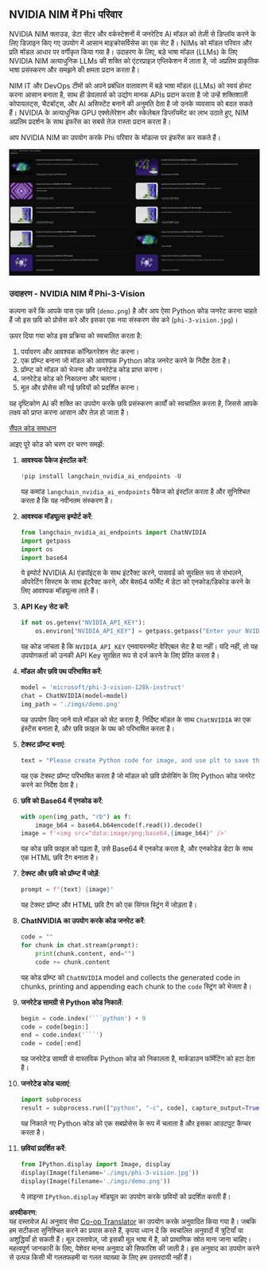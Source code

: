 <!--
CO_OP_TRANSLATOR_METADATA:
{
  "original_hash": "6b028cdc5b33b99efb0f061bcff71023",
  "translation_date": "2025-04-04T17:42:12+00:00",
  "source_file": "md\\01.Introduction\\02\\06.NVIDIA.md",
  "language_code": "hi"
}
-->
## NVIDIA NIM में Phi परिवार

NVIDIA NIM क्लाउड, डेटा सेंटर और वर्कस्टेशनों में जनरेटिव AI मॉडल को तेज़ी से डिप्लॉय करने के लिए डिज़ाइन किए गए उपयोग में आसान माइक्रोसर्विसेस का एक सेट है। NIMs को मॉडल परिवार और प्रति मॉडल आधार पर वर्गीकृत किया गया है। उदाहरण के लिए, बड़े भाषा मॉडल (LLMs) के लिए NVIDIA NIM अत्याधुनिक LLMs की शक्ति को एंटरप्राइज़ एप्लिकेशन में लाता है, जो अप्रतिम प्राकृतिक भाषा प्रसंस्करण और समझने की क्षमता प्रदान करता है।

NIM IT और DevOps टीमों को अपने प्रबंधित वातावरण में बड़े भाषा मॉडल (LLMs) को स्वयं होस्ट करना आसान बनाता है, साथ ही डेवलपर्स को उद्योग मानक APIs प्रदान करता है जो उन्हें शक्तिशाली कोपायलट्स, चैटबॉट्स, और AI असिस्टेंट बनाने की अनुमति देता है जो उनके व्यवसाय को बदल सकते हैं। NVIDIA के अत्याधुनिक GPU एक्सेलेरेशन और स्केलेबल डिप्लॉयमेंट का लाभ उठाते हुए, NIM अप्रतिम प्रदर्शन के साथ इंफरेंस का सबसे तेज़ रास्ता प्रदान करता है।

आप NVIDIA NIM का उपयोग करके Phi परिवार के मॉडल्स पर इंफरेंस कर सकते हैं।

![nim](../../../../../translated_images/Phi-NIM.45af94d89220fbbbc85f8da0379150a29cc88c3dd8ec417b1d3b7237bbe1c58a.hi.png)

### **उदाहरण - NVIDIA NIM में Phi-3-Vision**

कल्पना करें कि आपके पास एक छवि (`demo.png`) है और आप ऐसा Python कोड जनरेट करना चाहते हैं जो इस छवि को प्रोसेस करे और इसका एक नया संस्करण सेव करे (`phi-3-vision.jpg`)।

ऊपर दिया गया कोड इस प्रक्रिया को स्वचालित करता है:

1. पर्यावरण और आवश्यक कॉन्फ़िगरेशन सेट करना।
2. एक प्रॉम्प्ट बनाना जो मॉडल को आवश्यक Python कोड जनरेट करने के निर्देश देता है।
3. प्रॉम्प्ट को मॉडल को भेजना और जनरेटेड कोड प्राप्त करना।
4. जनरेटेड कोड को निकालना और चलाना।
5. मूल और प्रोसेस की गई छवियों को प्रदर्शित करना।

यह दृष्टिकोण AI की शक्ति का उपयोग करके छवि प्रसंस्करण कार्यों को स्वचालित करता है, जिससे आपके लक्ष्य को प्राप्त करना आसान और तेज़ हो जाता है।

[सैंपल कोड समाधान](../../../../../code/06.E2E/E2E_Nvidia_NIM_Phi3_Vision.ipynb)

आइए पूरे कोड को चरण दर चरण समझें:

1. **आवश्यक पैकेज इंस्टॉल करें**:
    ```python
    !pip install langchain_nvidia_ai_endpoints -U
    ```
    यह कमांड `langchain_nvidia_ai_endpoints` पैकेज को इंस्टॉल करता है और सुनिश्चित करता है कि यह नवीनतम संस्करण है।

2. **आवश्यक मॉड्यूल्स इम्पोर्ट करें**:
    ```python
    from langchain_nvidia_ai_endpoints import ChatNVIDIA
    import getpass
    import os
    import base64
    ```
    ये इम्पोर्ट NVIDIA AI एंडपॉइंट्स के साथ इंटरैक्ट करने, पासवर्ड को सुरक्षित रूप से संभालने, ऑपरेटिंग सिस्टम के साथ इंटरैक्ट करने, और बेस64 फॉर्मेट में डेटा को एनकोड/डिकोड करने के लिए आवश्यक मॉड्यूल्स लाते हैं।

3. **API Key सेट करें**:
    ```python
    if not os.getenv("NVIDIA_API_KEY"):
        os.environ["NVIDIA_API_KEY"] = getpass.getpass("Enter your NVIDIA API key: ")
    ```
    यह कोड जांचता है कि `NVIDIA_API_KEY` एनवायरनमेंट वेरिएबल सेट है या नहीं। यदि नहीं, तो यह उपयोगकर्ता को उनकी API Key सुरक्षित रूप से दर्ज करने के लिए प्रेरित करता है।

4. **मॉडल और छवि पथ परिभाषित करें**:
    ```python
    model = 'microsoft/phi-3-vision-128k-instruct'
    chat = ChatNVIDIA(model=model)
    img_path = './imgs/demo.png'
    ```
    यह उपयोग किए जाने वाले मॉडल को सेट करता है, निर्दिष्ट मॉडल के साथ `ChatNVIDIA` का एक इंस्टेंस बनाता है, और छवि फ़ाइल के पथ को परिभाषित करता है।

5. **टेक्स्ट प्रॉम्प्ट बनाएं**:
    ```python
    text = "Please create Python code for image, and use plt to save the new picture under imgs/ and name it phi-3-vision.jpg."
    ```
    यह एक टेक्स्ट प्रॉम्प्ट परिभाषित करता है जो मॉडल को छवि प्रोसेसिंग के लिए Python कोड जनरेट करने का निर्देश देता है।

6. **छवि को Base64 में एनकोड करें**:
    ```python
    with open(img_path, "rb") as f:
        image_b64 = base64.b64encode(f.read()).decode()
    image = f'<img src="data:image/png;base64,{image_b64}" />'
    ```
    यह कोड छवि फ़ाइल को पढ़ता है, उसे Base64 में एनकोड करता है, और एनकोडेड डेटा के साथ एक HTML छवि टैग बनाता है।

7. **टेक्स्ट और छवि को प्रॉम्प्ट में जोड़ें**:
    ```python
    prompt = f"{text} {image}"
    ```
    यह टेक्स्ट प्रॉम्प्ट और HTML छवि टैग को एक सिंगल स्ट्रिंग में जोड़ता है।

8. **ChatNVIDIA का उपयोग करके कोड जनरेट करें**:
    ```python
    code = ""
    for chunk in chat.stream(prompt):
        print(chunk.content, end="")
        code += chunk.content
    ```
    यह कोड प्रॉम्प्ट को `ChatNVIDIA` model and collects the generated code in chunks, printing and appending each chunk to the `code` स्ट्रिंग को भेजता है।

9. **जनरेटेड सामग्री से Python कोड निकालें**:
    ```python
    begin = code.index('```python') + 9
    code = code[begin:]
    end = code.index('```')
    code = code[:end]
    ```
    यह जनरेटेड सामग्री से वास्तविक Python कोड को निकालता है, मार्कडाउन फॉर्मेटिंग को हटा देता है।

10. **जनरेटेड कोड चलाएं**:
    ```python
    import subprocess
    result = subprocess.run(["python", "-c", code], capture_output=True)
    ```
    यह निकाले गए Python कोड को एक सबप्रोसेस के रूप में चलाता है और इसका आउटपुट कैप्चर करता है।

11. **छवियां प्रदर्शित करें**:
    ```python
    from IPython.display import Image, display
    display(Image(filename='./imgs/phi-3-vision.jpg'))
    display(Image(filename='./imgs/demo.png'))
    ```
    ये लाइन्स `IPython.display` मॉड्यूल का उपयोग करके छवियों को प्रदर्शित करती हैं।

**अस्वीकरण**:  
यह दस्तावेज़ AI अनुवाद सेवा [Co-op Translator](https://github.com/Azure/co-op-translator) का उपयोग करके अनुवादित किया गया है। जबकि हम सटीकता सुनिश्चित करने का प्रयास करते हैं, कृपया ध्यान दें कि स्वचालित अनुवादों में त्रुटियाँ या अशुद्धियाँ हो सकती हैं। मूल दस्तावेज़, जो इसकी मूल भाषा में है, को प्रामाणिक स्रोत माना जाना चाहिए। महत्वपूर्ण जानकारी के लिए, पेशेवर मानव अनुवाद की सिफारिश की जाती है। इस अनुवाद का उपयोग करने से उत्पन्न किसी भी गलतफहमी या गलत व्याख्या के लिए हम उत्तरदायी नहीं हैं।